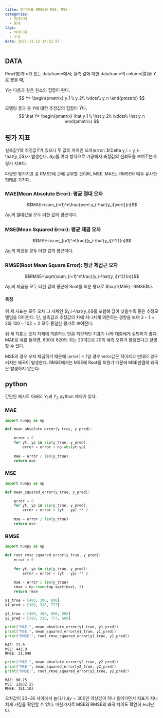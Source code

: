 ```yaml
---
title: 평가지표 RMSE와 MAE, MSE
categories:
  - 빅데이터
  - 통계
tags:
  - 빅데이터
  - 수식
date: 2021-11-12 14:52:57
---
```

  
## DATA

Row(행)가 $n$개 있는 dataframe에서;
실측 값에 대한 dataframe의 column(열)을 $Y$로 봤을 때,

$Y$는 다음과 같은 원소의 집합이 된다.
$$
Y=
\begin{pmatrix}
    y_1 \\
    y_2\\
    \vdots\\
    y_n
\end{pmatrix}
$$

모델링 결과 등 $Y$에 대한 추정값의 집합이 $\hat{Y}$다.
$$
\hat Y=
\begin{pmatrix}
    \hat y_1 \\
    \hat y_2\\
    \vdots\\
    \hat y_n
\end{pmatrix}
$$

## 평가 지표

실측값$Y$와 추정값$\hat Y$가 있으니 두 값의 차이인 오차(error: $\Delta y_i = y_i-\hat{y_i}$)가 발생한다.
$\Delta y_i$를 여러 방식으로 가공해서 측정값의 신뢰도를 보여주는게 평가 지표다.

다양한 평가지표 중 RMSE에 관해 공부할 것이며, MSE, MAE는 RMSE와 매우 유사한 형태를 가진다.

### MAE(Mean Absolute Error): 평균 절대 오차

$$MAE=\sum_{i=1}^n\frac{\vert y_i-\hat{y_i}\vert}{n}$$

$\Delta y_i$의 절대값을 모두 더한 값의 평균이다.

### MSE(Mean Squared Error): 평균 제곱 오차

$$MSE=\sum_{i=1}^n\frac{(y_i-\hat{y_i})^2}{n}$$

$\Delta y_i$의 제곱을 모두 더한 값의 평균이다.

### RMSE(Root Mean Square Error): 평균 제곱근 오차

$$RMSE=\sqrt{\sum_{i=1}^n\frac{(y_i-\hat{y_i})^2}{n}}$$

$\Delta y_i$의 제곱을 모두 더한 값의 평균에 Root를 씌운 형태로 $\sqrt{MSE}=RMSE$다.


#### 특징

위 세 지표는 모두 오차 그 자체인 $y_i-\hat{y_i}$를 포함해 값이 낮을수록 좋은 추정모델임을 의미한다.
단, 실측값과 추정값의 차에 지나치게 의존하는 경향을 보여 $3-1=2$와 $100-102=2$ 모두 동일한 평가로 보여진다.

위 세 지표는 오차 자체에 의존하는 만큼 직관적인 지표가 나와 대중에게 설명하기 좋다.
MAE로 예를 들자면, 600과 620의 차는 20이므로 20의 예측 오류가 발생했다고 설명할 수 있다.

MSE의 경우 오차 제곱하기 때문에 $\vert error\vert<1$일 경우 error값은 작아지고 반대의 경우 커지는 왜곡이 발생한다.
RMSE에서는 MSE에 Root를 씌웠기 때문에 MSE만큼의 왜곡은 발생하지 않는다.


## python

간단한 예시로 아래의 $Y_1$과 $Y_2$ python 예제가 있다.

### MAE

```python
import numpy as np

def mean_absolute_error(y_true, y_pred):

    error = 0
    for yt, yp in zip(y_true, y_pred):
        error = error + np.abs(yt-yp)
  
    mae = error / len(y_true)
    return mae
```

### MSE

```python
import numpy as np

def mean_squared_error(y_true, y_pred):

    error = 0
    for yt, yp in zip(y_true, y_pred):
        error = error + (yt - yp) ** 2
  
    mse = error / len(y_true)
    return mse
```

### RMSE

```python
import numpy as np

def root_rmse_squared_error(y_true, y_pred):
    error = 0
  
    for yt, yp in zip(y_true, y_pred):
        error = error + (yt - yp) ** 2
  
    mse = error / len(y_true)
    rmse = np.round(np.sqrt(mse), 3)
    return rmse
```

```python
y1_true = [400, 300, 800]
y1_pred = [380, 320, 777]

y2_true = [400, 300, 800, 900]
y2_pred = [380, 320, 777, 600]
```

```python
print("MAE:", mean_absolute_error(y1_true, y1_pred))
print("MSE:", mean_squared_error(y1_true, y1_pred))
print("RMSE:", root_rmse_squared_error(y1_true, y1_pred))
```

    MAE: 21.0
    MSE: 443.0
    RMSE: 21.048
    


```python
print("MAE:", mean_absolute_error(y2_true, y2_pred))
print("MSE:", mean_squared_error(y2_true, y2_pred))
print("RMSE:", root_rmse_squared_error(y2_true, y2_pred))
```

    MAE: 90.75
    MSE: 22832.25
    RMSE: 151.103


오차값이 20~30 사이에서 놀다가 $\Delta y=300$인 이상값이 하나 들어가면서 지표가 지나치게 커짐을 확인할 수 있다.
마찬가지로 MSE와 RMSE의 왜곡 차이도 확연히 드러난다.